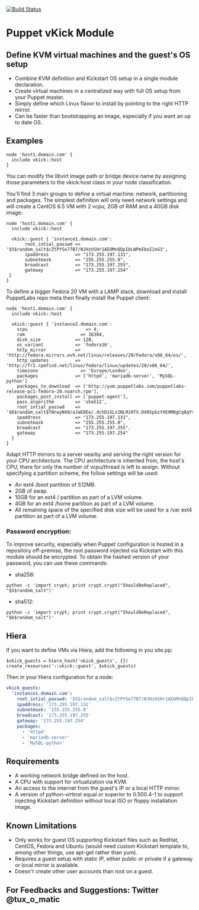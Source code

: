 [![Build Status](https://travis-ci.org/tux-o-matic/puppet-vkick.svg?branch=master)](https://travis-ci.org/tux-o-matic/puppet-vkick)
# Puppet vKick Module

## Define KVM virtual machines and the guest's OS setup
- Combine KVM definition and Kickstart OS setup in a single module declaration.
- Create virtual machines in a centralized way with full OS setup from your Puppet master.
- Simply define which Linux flavor to install by pointing to the right HTTP mirror.
- Can be faster than bootstrapping an image, especially if you want an up to date OS.  

## Examples
```shell
node 'host1.domain.com' {
  include vkick::host
}
```
You can modify the libvirt image path or bridge device name by assigning those parameters to the vkick:host class in your node classification.

You'll find 3 main groups to define a virtual machine: network, partitioning and packages. The simplest definition will only need network settings and will create a CentOS 6.5 VM with 2 vcpu, 2GB of RAM and a 40GB disk image:
```shell
node 'host1.domain.com' {
  include vkick::host

  vkick::guest { 'instance1.domain.com':
       root_intial_passwd => '$5$random_salt$cZtPYSe77B7/NJHzUSHr1AEOMnQQpIbLWPmIboI2nG3',
       ipaddress          => "173.255.197.131",
       subnetmask         => "255.255.255.0",
       broadcast          => "173.255.197.255",
       gateway            => "173.255.197.254"
 }
}
```

To define a bigger Fedora 20 VM with a LAMP stack, download and install PuppetLabs repo meta then finally install the Puppet client:
```shell
node 'host1.domain.com' {
  include vkick::host
  
  vkick::guest { 'instance2.domain.com':
   	vcpu		              => 4,
   	ram		                => 16384,
   	disk_size             => 120,
   	os_variant            => 'fedora16',
   	http_mirror           => 'http://fedora.mirrors.ovh.net/linux/releases/20/Fedora/x86_64/os/',
   	http_updates          => 'http://fr2.rpmfind.net/linux/fedora/linux/updates/20/x86_64/',
   	timezone	            => 'Europe/London',
   	packages              => ['httpd', 'mariadb-server', 'MySQL-python']
   	packages_to_download  => ['http://yum.puppetlabs.com/puppetlabs-release-pc1-fedora-20.noarch.rpm'],
   	packages_post_install => ['puppet-agent'],
    pass_algorithm        => 'sha512',
    root_intial_passwd    => '$6$random_salt$TNrwyNX0/aJaE8Ee/.dchDiGLxINLMiRTX.DX0SpGzYXE9MDgCq8qYsEBqBe5pPUKtPTUxoTXJyIgdsWQ1Csp0',
    ipaddress             => "173.255.197.131",
    subnetmask            => "255.255.255.0",
    broadcast             => "173.255.197.255",
    gateway               => "173.255.197.254"
  }
}
```

Adapt HTTP mirrors to a server nearby and serving the right version for your CPU architecture.
The CPU architecture is inherited from, the host's CPU, there for only the number of vcpu/thread is left to assign.
Without specifying a partition scheme, the follow settings will be used:
- An ext4 /boot partition of 512MB.
- 2GB of swap.
- 10GB for an ext4 / partition as part of a LVM volume.
- 4GB for an ext4 /home partition as part of a LVM volume.
- All remaining space of the specified disk size will be used for a /var ext4 partition as part of a LVM volume.


### Password encryption:
To improve security, especially when Puppet configuration is hosted in a repository off-premise, the root password injected via Kickstart with this module should be encrypted. To obtain the hashed version of your password, you can use these commands:
* sha256:
```shell
python -c 'import crypt; print crypt.crypt("5hould8eReplaced", "$5$random_salt")'
```
* sha512:
```shell
python -c 'import crypt; print crypt.crypt("5hould8eReplaced", "$6$random_salt")'
```

## Hiera
If you want to define VMs via Hiera, add the following in you site.pp:
```shell
$vkick_guests = hiera_hash('vkick_guests', {})
create_resources('::vkick::guest', $vkick_guests)
```
Then in your Hiera configuration for a node:
```yaml
vkick_guests:
  'instance1.domain.com':
    root_intial_passwd: '$5$random_salt$cZtPYSe77B7/NJHzUSHr1AEOMnQQpIbLWPmIboI2nG3'
    ipaddress: '173.255.197.131'
    subnetmask: '255.255.255.0'
    broadcast: '173.255.197.255'
    gateway: '173.255.197.254'
    packages:
      - 'httpd'
      - 'mariadb-server'
      - 'MySQL-python'
```

## Requirements
- A working network bridge defined on the host.
- A CPU with support for virtualization via KVM.
- An access to the internet from the guest's IP or a local HTTP mirror.
- A version of python-virtinst equal or superior to 0.500.4-1 to support injecting Kickstart definition without local ISO or floppy installation image. 

## Known Limitations
- Only works for guest OS supporting Kickstart files such as RedHat, CentOS, Fedora and Ubuntu (would need custom Kickstart template to, among other things, use apt-get rather than yum).
- Requires a guest setup with static IP, either public or private if a gateway or local mirror is available.
- Doesn't create other user accounts than root on a guest.

## For Feedbacks and Suggestions: Twitter @tux_o_matic
